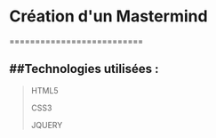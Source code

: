 # Création d'un Mastermind
==========================

##Technologies utilisées : 
--------------------------
>HTML5
>
>CSS3
>
>JQUERY

